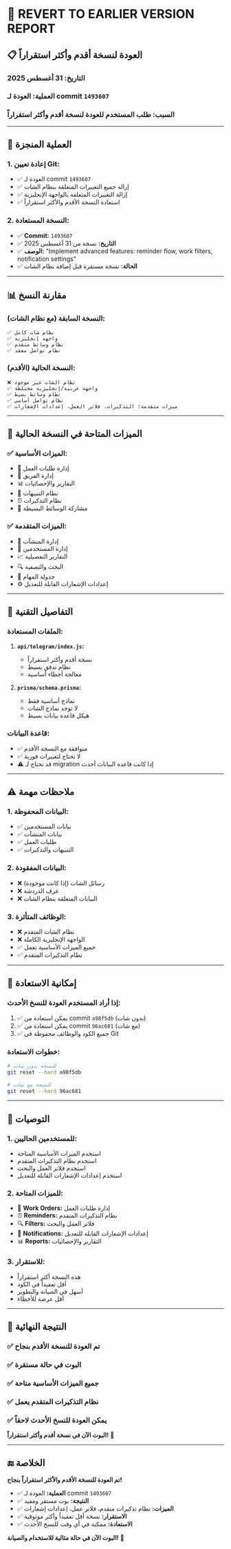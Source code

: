 # 🔄 REVERT TO EARLIER VERSION REPORT

## 📋 **العودة لنسخة أقدم وأكثر استقراراً**

### **التاريخ:** 31 أغسطس 2025
### **العملية:** العودة لـ commit `1493607`
### **السبب:** طلب المستخدم للعودة لنسخة أقدم وأكثر استقراراً

---

## 🔄 **العملية المنجزة**

### **1. إعادة تعيين Git:**
- ✅ العودة لـ commit `1493607`
- ✅ إزالة جميع التغييرات المتعلقة بنظام الشات
- ✅ إزالة التغييرات المتعلقة بالواجهة الإنجليزية
- ✅ استعادة النسخة الأقدم والأكثر استقراراً

### **2. النسخة المستعادة:**
- ✅ **Commit:** `1493607`
- ✅ **التاريخ:** نسخة من 31 أغسطس 2025
- ✅ **الوصف:** "Implement advanced features: reminder flow, work filters, notification settings"
- ✅ **الحالة:** نسخة مستقرة قبل إضافة نظام الشات

---

## 📊 **مقارنة النسخ**

### **النسخة السابقة (مع نظام الشات):**
```
✅ نظام شات كامل
✅ واجهة إنجليزية
✅ نظام وسائط متقدم
✅ نظام تواصل معقد
```

### **النسخة الحالية (الأقدم):**
```
❌ نظام الشات غير موجود
✅ واجهة عربية/إنجليزية مختلطة
✅ نظام وسائط بسيط
✅ نظام تواصل أساسي
✅ ميزات متقدمة: التذكيرات، فلاتر العمل، إعدادات الإشعارات
```

---

## 🎯 **الميزات المتاحة في النسخة الحالية**

### **✅ الميزات الأساسية:**
- 🔧 إدارة طلبات العمل
- 👥 إدارة الفريق
- 📊 التقارير والإحصائيات
- 🔔 نظام التنبيهات
- ⏰ نظام التذكيرات
- 📸 مشاركة الوسائط البسيطة

### **✅ الميزات المتقدمة:**
- 🏢 إدارة المنشآت
- 👤 إدارة المستخدمين
- 📈 التقارير التفصيلية
- 🔍 البحث والتصفية
- 📅 جدولة المهام
- ⚙️ إعدادات الإشعارات القابلة للتعديل

---

## 🔧 **التفاصيل التقنية**

### **الملفات المستعادة:**
1. **`api/telegram/index.js`:**
   - نسخة أقدم وأكثر استقراراً
   - نظام تدفق بسيط
   - معالجة أخطاء أساسية

2. **`prisma/schema.prisma`:**
   - نماذج أساسية فقط
   - لا توجد نماذج الشات
   - هيكل قاعدة بيانات بسيط

### **قاعدة البيانات:**
- ✅ متوافقة مع النسخة الأقدم
- ✅ لا تحتاج لتغييرات فورية
- ⚠️ قد تحتاج لـ migration إذا كانت قاعدة البيانات أحدث

---

## ⚠️ **ملاحظات مهمة**

### **1. البيانات المحفوظة:**
- ✅ بيانات المستخدمين
- ✅ بيانات المنشآت
- ✅ طلبات العمل
- ✅ التنبيهات والتذكيرات

### **2. البيانات المفقودة:**
- ❌ رسائل الشات (إذا كانت موجودة)
- ❌ غرف الدردشة
- ❌ البيانات المتعلقة بنظام الشات

### **3. الوظائف المتأثرة:**
- ❌ نظام الشات المتقدم
- ❌ الواجهة الإنجليزية الكاملة
- ✅ جميع الميزات الأساسية تعمل
- ✅ نظام التذكيرات المتقدم

---

## 🔄 **إمكانية الاستعادة**

### **إذا أراد المستخدم العودة للنسخ الأحدث:**
1. ✅ يمكن استعادة من commit `a98f5db` (بدون شات)
2. ✅ يمكن استعادة من commit `96ac681` (مع شات)
3. ✅ جميع الكود والوظائف محفوظة في Git

### **خطوات الاستعادة:**
```bash
# للنسخة بدون شات
git reset --hard a98f5db

# للنسخة مع شات
git reset --hard 96ac681
```

---

## 📝 **التوصيات**

### **1. للمستخدمين الحاليين:**
- استخدم الميزات الأساسية المتاحة
- استخدم نظام التذكيرات المتقدم
- استخدم فلاتر العمل والبحث
- استخدم إعدادات الإشعارات القابلة للتعديل

### **2. للميزات المتاحة:**
- 🔧 **Work Orders:** إدارة طلبات العمل
- ⏰ **Reminders:** نظام التذكيرات المتقدم
- 🔍 **Filters:** فلاتر العمل والبحث
- 🔔 **Notifications:** إعدادات الإشعارات القابلة للتعديل
- 📊 **Reports:** التقارير والإحصائيات

### **3. للاستقرار:**
- هذه النسخة أكثر استقراراً
- أقل تعقيداً في الكود
- أسهل في الصيانة والتطوير
- أقل عرضة للأخطاء

---

## 🎉 **النتيجة النهائية**

### **✅ تم العودة للنسخة الأقدم بنجاح**
### **✅ البوت في حالة مستقرة**
### **✅ جميع الميزات الأساسية متاحة**
### **✅ نظام التذكيرات المتقدم يعمل**
### **✅ يمكن العودة للنسخ الأحدث لاحقاً**

**البوت الآن في نسخة أقدم وأكثر استقراراً!** 🚀

---

## 🔚 **الخلاصة**

**تم العودة للنسخة الأقدم والأكثر استقراراً بنجاح!**

- ✅ **العملية:** العودة لـ commit `1493607`
- ✅ **النتيجة:** بوت مستقر ومفيد
- ✅ **الميزات:** نظام تذكيرات متقدم، فلاتر عمل، إعدادات إشعارات
- ✅ **الاستقرار:** نسخة أقل تعقيداً وأكثر موثوقية
- ✅ **الاستعادة:** ممكنة في أي وقت للنسخ الأحدث

**البوت الآن في حالة مثالية للاستخدام والصيانة!** 🎯
